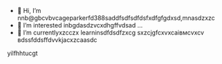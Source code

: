 - 👋 Hi, I’m nnb@gbcvbvcageparkerfd388saddfsdfsdfdsfxdfgfgdxsd,mnasdzxzc
- 👀 I’m interested inbgdasdzvcxdhgffvdsad ...
- 🌱 I’m currentlyxzcczx learninsdfdsdfzxcg sxzcjgfcxvxcаівмсvxcv
вdssfddsffdvvkjacxzcaasdc
<!---zxcxzcпмbcvbcvbcvxv
gagep,/rker388/gaczxcx `README.md` (cxzthis file) appears on your GitHub prafgofile.
You can click the Preview link to take a look at your changes.іваdfsfds
--->
yilfhhtucgt
